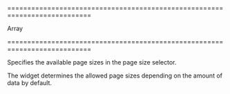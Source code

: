 ===========================================================================
<!--type-->Array<Number><!--/type-->
===========================================================================

<!--shortDescription-->
Specifies the available page sizes in the page size selector.
<!--/shortDescription-->

<!--fullDescription-->
The widget determines the allowed page sizes depending on the amount of data by default.
<!--/fullDescription-->